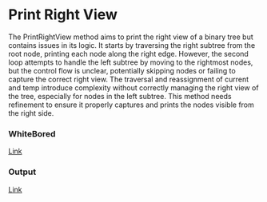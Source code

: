 ﻿# Print Right View
The PrintRightView method aims to print the right view of a binary tree but contains issues in its logic. It starts by traversing the right subtree from the root node, printing each node along the right edge. However, the second loop attempts to handle the left subtree by moving to the rightmost nodes, but the control flow is unclear, potentially skipping nodes or failing to capture the correct right view. The traversal and reassignment of current and temp introduce complexity without correctly managing the right view of the tree, especially for nodes in the left subtree. This method needs refinement to ensure it properly captures and prints the nodes visible from the right side.
### WhiteBored
[Link](https://github.com/Abed1313/challenges-and-data-structures2/blob/master/Data%20Structures/Trees/TreeImplementation/TreeImplementation/assets/OutputPrintRight.PNG)
### Output
[Link](https://github.com/Abed1313/challenges-and-data-structures2/blob/master/Data%20Structures/Trees/TreeImplementation/TreeImplementation/assets/PrintRightWhitPord.PNG)
